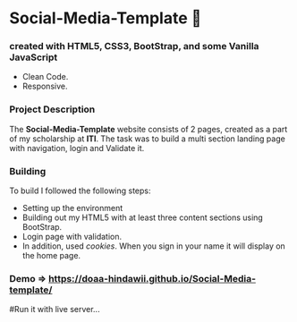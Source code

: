 # Social-Media-Template 🤳

### created with HTML5, CSS3, BootStrap, and some Vanilla JavaScript
- Clean Code.
- Responsive.

### Project Description
The **Social-Media-Template** website consists of 2 pages, created as a part of my scholarship at **ITI**.
The task was to build a multi section landing page with navigation, login and Validate it. 

### Building
To build I followed the following steps: 

- Setting up the environment
- Building out my HTML5 with at least three content sections using BootStrap.
- Login page with validation.
- In addition, used *cookies*. When you sign in your name it will display on the home page.

### Demo => https://doaa-hindawii.github.io/Social-Media-template/

#Run it with live server...

